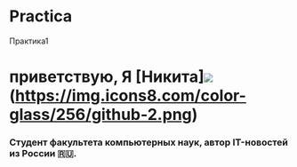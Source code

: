 # Practica
Практика1
# приветствую, Я [Никита]![](https://emojigraph.org/media/apple/flexed-biceps_1f4aa.png)(https://img.icons8.com/color-glass/256/github-2.png) 
### Студент факультета компьютерных наук, автор IT-новостей из России 🇷🇺.

